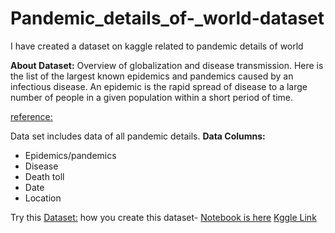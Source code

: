 # Pandemic_details_of-_world-dataset
I have created a dataset on kaggle related to pandemic details of world

**About Dataset:**
Overview of globalization and disease transmission. Here is the list of the largest known epidemics and pandemics caused by an infectious disease. An epidemic is the rapid spread of disease to a large number of people in a given population within a short period of time.

[reference:](https://en.wikipedia.org/wiki/List_of_epidemics)

Data set includes data of all pandemic details.
**Data Columns:**
- Epidemics/pandemics
- Disease
- Death toll
- Date
- Location

Try this [Dataset:](https://github.com/khushiyadav2022/Pandemic_details_of-_world-dataset/blob/7bde444a7546dc120c4e42b07166931e7459970e/pandemic_details_of_world.csv)
how you create this dataset- [Notebook is here]()
[Kggle Link](https://www.kaggle.com/datasets/khushiyadav2022/pandemic-details-of-world)
